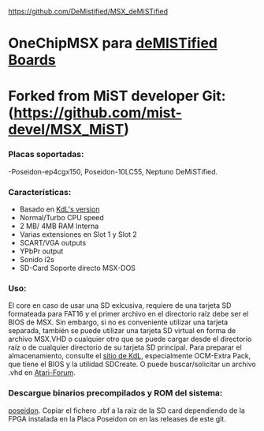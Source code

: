 https://github.com/DeMistified/MSX_deMiSTified

# OneChipMSX para [deMISTified Boards](https://github.com/DeMistified)

# Forked from MiST developer Git: (https://github.com/mist-devel/MSX_MiST)

### Placas soportadas: 
-Poseidon-ep4cgx150, Poseidon-10LC55, Neptuno DeMiSTified.

### Características:
- Basado en [KdL's version](https://gnogni.altervista.org/)
- Normal/Turbo CPU speed
- 2 MB/ 4MB RAM Interna
- Varias extensiones en Slot 1 y Slot 2
- SCART/VGA outputs
- YPbPr output
- Sonido i2s
- SD-Card Soporte directo MSX-DOS

### Uso:

El core en caso de usar una SD exlcusiva, requiere de una tarjeta SD formateada para FAT16 y el primer archivo en el directorio raíz debe ser el BIOS de MSX. Sin embargo, si no es conveniente utilizar una tarjeta separada, también se puede utilizar una tarjeta SD virtual en forma de archivo MSX.VHD o cualquier otro que se puede cargar desde el directorio raíz o de cualquier directorio de su tarjeta SD principal. Para preparar el almacenamiento, consulte el [sitio de KdL](https://gnogni.altervista.org/), especialmente OCM-Extra Pack, que tiene el BIOS y la utilidad SDCreate. O puede buscar/solicitar un archivo .vhd en [Atari-Forum](http://www.atari-forum.com/viewtopic.php?f=115&t=30889).

### Descargue binarios precompilados y ROM del sistema:
[poseidon]([https://github.com/mist-devel/mist-binaries/tree/master/cores/msx](https://github.com/ManuFerHi/Poseidon)). Copiar el fichero .rbf a la raíz de la SD card dependiendo de la FPGA instalada en la Placa Poseidon on en las releases de este git.
